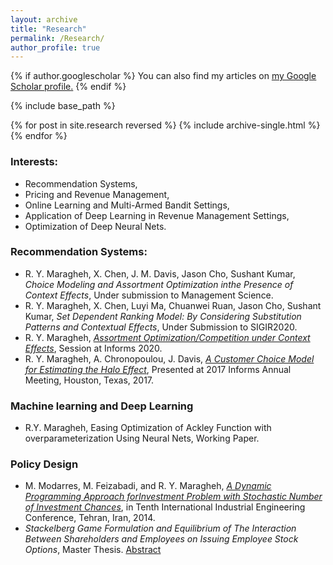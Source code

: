 ```yaml
---
layout: archive
title: "Research"
permalink: /Research/
author_profile: true
---
```


{% if author.googlescholar %}
  You can also find my articles on <u><a href="{{author.googlescholar}}">my Google Scholar profile</a>.</u>
{% endif %}

{% include base_path %}

{% for post in site.research reversed %}
  {% include archive-single.html %}
{% endfor %}

### Interests:
* Recommendation Systems,
* Pricing and Revenue Management,
* Online Learning and Multi-Armed Bandit Settings,
* Application of Deep Learning in Revenue Management Settings,
* Optimization of Deep Neural Nets.

### Recommendation Systems:
* R. Y. Maragheh, X. Chen, J. M. Davis, Jason Cho, Sushant Kumar, *Choice Modeling and Assortment Optimization inthe Presence of Context Effects*, Under submission to Management Science.
* R. Y. Maragheh, X. Chen, Luyi Ma, Chuanwei Ruan, Jason Cho, Sushant Kumar, *Set Dependent Ranking Model: By Considering Substitution Patterns and Contextual Effects*, Under Submission to SIGIR2020.
* R. Y. Maragheh, [*Assortment Optimization/Competition under Context Effects*](https://www.abstractsonline.com/pp8/#!/9022/session/2572),  Session at Informs 2020.
* R. Y. Maragheh, A. Chronopoulou, J. Davis, [*A Customer Choice Model for Estimating the Halo Effect*](https://arxiv.org/abs/1805.01603), Presented at 2017 Informs Annual Meeting, Houston, Texas, 2017.

### Machine learning and Deep Learning
* R.Y. Maragheh, Easing Optimization of Ackley Function with overparameterization Using Neural Nets, Working Paper.

### Policy Design
* M. Modarres, M. Feizabadi, and R. Y. Maragheh, [*A Dynamic Programming Approach forInvestment Problem with Stochastic
Number of Investment Chances*](https://www.researchgate.net/publication/260144937_A_dynamic_programming_approach_for_investment_problem_with_stochastic_number_of_investment_chances), in Tenth International Industrial Engineering Conference, Tehran, Iran, 2014.
* *Stackelberg Game Formulation and Equilibrium of The Interaction Between Shareholders and Employees on Issuing Employee Stock Options*, Master Thesis. [Abstract](https://www.researchgate.net/publication/279285970_Stackelberg_Game_Formulation_and_Equilibrium_of_The_Interaction_Between_Shareholders_and_Employees_on_Issuing_Employee_Stock_Options)
